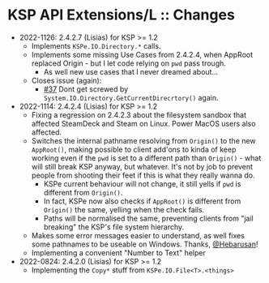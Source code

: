 # KSP API Extensions/L :: Changes

* 2022-1126: 2.4.2.7 (Lisias) for KSP >= 1.2
	+ Implements `KSPe.IO.Directory.*` calls.
	+ Implements some missing Use Cases from 2.4.2.4, when AppRoot replaced Origin - but I let code relying on `pwd` pass trough.
		- As well new use cases that I never dreamed about...
	+ Closes issue (again):
		- [#37](https://github.com/net-lisias-ksp/KSPe/issues/37) Dont get screwed by `System.IO.Directory.GetCurrentDirecrtory()` again. 
* 2022-1114: 2.4.2.4 (Lisias) for KSP >= 1.2
	+ Fixing a regression on 2.4.2.3 about the filesystem sandbox that affected SteamDeck and Steam on Linux. Power MacOS users also affected. 
	+ Switches the internal pathname resolving from `Origin()` to the new `AppRoot()`, making possible to client add'ons to kinda of keep working even if the `pwd` is set to a different path than `Origin()` - what will still break KSP anyway, but whatever. It's not by job to prevent people from shooting their feet if this is what they really wanna do.
		+ KSPe current behaviour will not change, it still yells if `pwd` is different from `Origin()`.
		+ In fact, KSPe now also checks if `AppRoot()` is different from `Origin()` the same, yelling when the check fails.
		+ Paths will be normalised the same, preventing clients from "jail breaking" the KSP's file system hierarchy.
	+ Makes some error messages easier to understand, as well fixes some pathnames to be useable on Windows. Thanks, [@Hebarusan](https://github.com/HebaruSan)!
	+ Implementing a convenient "Number to Text" helper
* 2022-0824: 2.4.2.0 (Lisias) for KSP >= 1.2
	+ Implementing the `Copy*` stuff from `KSPe.IO.File<T>.<things>`
